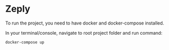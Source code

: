 # Zeply

To run the project, you need to have docker and docker-compose installed.

In your terminal/console, navigate to root project folder and run command:
```
docker-compose up
```
